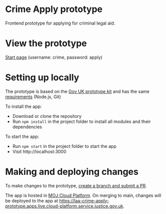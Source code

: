 # Crime Apply prototype

Frontend prototype for applying for criminal legal aid.

# View the prototype

[Start page](https://laa-crime-apply-prototype.apps.live.cloud-platform.service.justice.gov.uk)
(username: crime, password: apply)

# Setting up locally

The prototype is based on the [Gov UK prototype kit](https://govuk-prototype-kit.herokuapp.com/docs) and has the same [requirements](https://govuk-prototype-kit.herokuapp.com/docs/install/requirements.md) (Node.js, Git)

To install the app:
- Download or clone the repository
- Run `npm install` in the project folder to install all modules and their dependencies

To start the app:
- Run `npm start` in the project folder to start the app
- Visit http://localhost:3000

# Making and deploying changes
To make changes to the prototype, [create a branch and submit a PR](https://docs.github.com/en/get-started/quickstart/github-flow).

The app is hosted in [MOJ Cloud Platform](https://user-guide.cloud-platform.service.justice.gov.uk/documentation/concepts/about-the-cloud-platform.html). On merging to main, changes will be deployed to the app at https://laa-crime-apply-prototype.apps.live.cloud-platform.service.justice.gov.uk.
